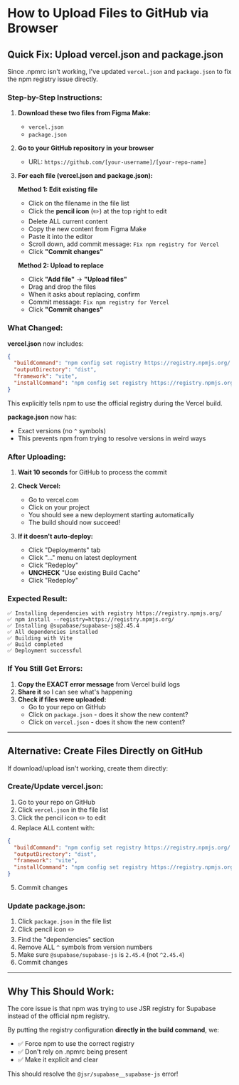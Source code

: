 # How to Upload Files to GitHub via Browser

## Quick Fix: Upload vercel.json and package.json

Since .npmrc isn't working, I've updated `vercel.json` and `package.json` to fix the npm registry issue directly.

### Step-by-Step Instructions:

1. **Download these two files from Figma Make:**
   - `vercel.json` 
   - `package.json`

2. **Go to your GitHub repository in your browser**
   - URL: `https://github.com/[your-username]/[your-repo-name]`

3. **For each file (vercel.json and package.json):**
   
   **Method 1: Edit existing file**
   - Click on the filename in the file list
   - Click the **pencil icon** (✏️) at the top right to edit
   - Delete ALL current content
   - Copy the new content from Figma Make
   - Paste it into the editor
   - Scroll down, add commit message: `Fix npm registry for Vercel`
   - Click **"Commit changes"**

   **Method 2: Upload to replace**
   - Click **"Add file"** → **"Upload files"**
   - Drag and drop the files
   - When it asks about replacing, confirm
   - Commit message: `Fix npm registry for Vercel`
   - Click **"Commit changes"**

### What Changed:

**vercel.json** now includes:
```json
{
  "buildCommand": "npm config set registry https://registry.npmjs.org/ && npm install && npm run build",
  "outputDirectory": "dist",
  "framework": "vite",
  "installCommand": "npm config set registry https://registry.npmjs.org/ && npm install --registry=https://registry.npmjs.org/"
}
```

This explicitly tells npm to use the official registry during the Vercel build.

**package.json** now has:
- Exact versions (no `^` symbols)
- This prevents npm from trying to resolve versions in weird ways

### After Uploading:

1. **Wait 10 seconds** for GitHub to process the commit

2. **Check Vercel:**
   - Go to vercel.com
   - Click on your project
   - You should see a new deployment starting automatically
   - The build should now succeed!

3. **If it doesn't auto-deploy:**
   - Click "Deployments" tab
   - Click "..." menu on latest deployment
   - Click "Redeploy"
   - **UNCHECK** "Use existing Build Cache" 
   - Click "Redeploy"

### Expected Result:

```
✅ Installing dependencies with registry https://registry.npmjs.org/
✅ npm install --registry=https://registry.npmjs.org/
✅ Installing @supabase/supabase-js@2.45.4
✅ All dependencies installed
✅ Building with Vite
✅ Build completed
✅ Deployment successful
```

### If You Still Get Errors:

1. **Copy the EXACT error message** from Vercel build logs
2. **Share it** so I can see what's happening
3. **Check if files were uploaded:** 
   - Go to your repo on GitHub
   - Click on `package.json` - does it show the new content?
   - Click on `vercel.json` - does it show the new content?

---

## Alternative: Create Files Directly on GitHub

If download/upload isn't working, create them directly:

### Create/Update vercel.json:

1. Go to your repo on GitHub
2. Click `vercel.json` in the file list
3. Click the pencil icon ✏️ to edit
4. Replace ALL content with:
```json
{
  "buildCommand": "npm config set registry https://registry.npmjs.org/ && npm install && npm run build",
  "outputDirectory": "dist",
  "framework": "vite",
  "installCommand": "npm config set registry https://registry.npmjs.org/ && npm install --registry=https://registry.npmjs.org/"
}
```
5. Commit changes

### Update package.json:

1. Click `package.json` in the file list
2. Click pencil icon ✏️
3. Find the "dependencies" section
4. Remove ALL `^` symbols from version numbers
5. Make sure `@supabase/supabase-js` is `2.45.4` (not `^2.45.4`)
6. Commit changes

---

## Why This Should Work:

The core issue is that npm was trying to use JSR registry for Supabase instead of the official npm registry.

By putting the registry configuration **directly in the build command**, we:
- ✅ Force npm to use the correct registry
- ✅ Don't rely on .npmrc being present
- ✅ Make it explicit and clear

This should resolve the `@jsr/supabase__supabase-js` error!
